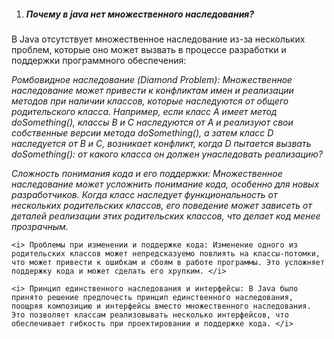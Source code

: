 1. <h5> Почему в java нет множественного наследования? </h5>

В Java отсутствует множественное наследование из-за нескольких проблем, которые оно может вызвать в процессе разработки и поддержки программного обеспечения:

   <i> Ромбовидное наследование (Diamond Problem): Множественное наследование может привести к конфликтам имен и реализации методов при наличии классов, которые наследуются от общего родительского класса. Например, если класс A имеет метод doSomething(), классы B и C наследуются от A и реализуют свои собственные версии метода doSomething(), а затем класс D наследуется от B и C, возникает конфликт, когда D пытается вызвать doSomething(): от какого класса он должен унаследовать реализацию? </i>

   <i> Сложность понимания кода и его поддержки: Множественное наследование может усложнить понимание кода, особенно для новых разработчиков. Когда класс наследует функциональность от нескольких родительских классов, его поведение может зависеть от деталей реализации этих родительских классов, что делает код менее прозрачным. </i>

    <i> Проблемы при изменении и поддержке кода: Изменение одного из родительских классов может непредсказуемо повлиять на классы-потомки, что может привести к ошибкам и сбоям в работе программы. Это усложняет поддержку кода и может сделать его хрупким. </i>

    <i> Принцип единственного наследования и интерфейсы: В Java было принято решение предпочесть принцип единственного наследования, поощряя композицию и интерфейсы вместо множественного наследования. Это позволяет классам реализовывать несколько интерфейсов, что обеспечивает гибкость при проектировании и поддержке кода. </i>

